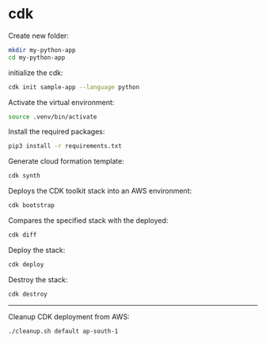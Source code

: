 # cdk

Create new folder:
```bash
mkdir my-python-app
cd my-python-app
```

initialize the cdk: 
```bash
cdk init sample-app --language python
```

Activate the virtual environment:
```bash
source .venv/bin/activate
```

Install the required packages:
```bash
pip3 install -r requirements.txt
```

Generate cloud formation template: 
```bash
cdk synth
```

Deploys the CDK toolkit stack into an AWS environment:
```bash
cdk bootstrap
```

Compares the specified stack with the deployed:
```bash
cdk diff
```

Deploy the stack:
```bash
cdk deploy
```

Destroy the stack:
```bash
cdk destroy
```

---

Cleanup CDK deployment from AWS:
```bash
./cleanup.sh default ap-south-1
```
